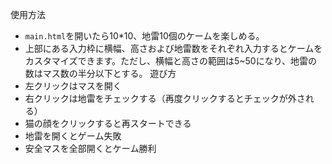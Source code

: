 使用方法
* ```main.html```を開いたら10*10、地雷10個のケームを楽しめる。
* 上部にある入力枠に横幅、高さおよび地雷数をそれぞれ入力するとケームをカスタマイズできます。ただし、横幅と高さの範囲は5~50になり、地雷の数はマス数の半分以下とする。
遊び方
* 左クリックはマスを開く
* 右クリックは地雷をチェックする（再度クリックするとチェックが外される）
* 猫の顔をクリックすると再スタートできる
* 地雷を開くとゲーム失敗
* 安全マスを全部開くとケーム勝利